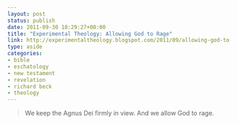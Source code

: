```yaml
---
layout: post
status: publish
date: 2011-09-30 18:29:27+00:00
title: "Experimental Theology: Allowing God to Rage"
link: http://experimentaltheology.blogspot.com/2011/09/allowing-god-to-rage.html
type: aside
categories:
- bible
- eschatology
- new testament
- revelation
- richard beck
- theology
---
```

> We keep the Agnus Dei firmly in view. And we allow God to rage.